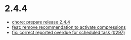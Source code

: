 # 2.4.4
- [chore: prepare release 2.4.4](https://github.com/FriendsOfShopware/FroshTools/commit/ec8e624)
- [feat: remove recommendation to activate compressions](https://github.com/FriendsOfShopware/FroshTools/commit/a012353)
- [fix: correct reported overdue  for scheduled task (#297)](https://github.com/FriendsOfShopware/FroshTools/commit/3cb2989)